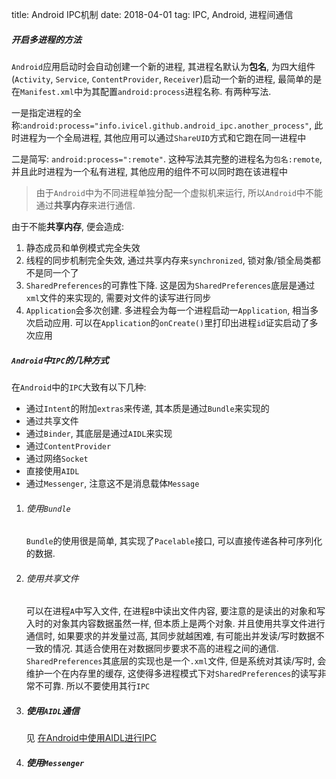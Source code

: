 title: Android IPC机制
date: 2018-04-01
tag: IPC, Android, 进程间通信





##### 开启多进程的方法

`Android`应用启动时会自动创建一个新的进程, 其进程名默认为**包名**, 为四大组件(`Activity`, `Service`, `ContentProvider`, `Receiver`)启动一个新的进程, 最简单的是在`Manifest.xml`中为其配置`android:process`进程名称. 有两种写法. 

一是指定进程的全称:`android:process="info.ivicel.github.android_ipc.another_process"`, 此时进程为一个全局进程, 其他应用可以通过`ShareUID`方式和它跑在同一进程中

二是简写: `android:process=":remote"`. 这种写法其完整的进程名为`包名:remote`, 并且此时进程为一个私有进程, 其他应用的组件不可以同时跑在该进程中

> 由于`Android`中为不同进程单独分配一个虚拟机来运行, 所以`Android`中不能通过**共享内存**来进行通信. 

由于不能**共享内存**, 便会造成:

1. 静态成员和单例模式完全失效
2. 线程的同步机制完全失效, 通过共享内存来`synchronized`, 锁对象/锁全局类都不是同一个了
3. `SharedPreferences`的可靠性下降. 这是因为`SharedPreferences`底层是通过`xml`文件的来实现的, 需要对文件的读写进行同步
4. `Application`会多次创建. 多进程会为每一个进程启动一`Application`, 相当多次启动应用. 可以在`Application`的`onCreate()`里打印出进程`id`证实启动了多次应用



##### `Android`中`IPC`的几种方式

在`Android`中的`IPC`大致有以下几种: 

* 通过`Intent`的附加`extras`来传递, 其本质是通过`Bundle`来实现的
* 通过共享文件
* 通过`Binder`, 其底层是通过`AIDL`来实现
* 通过`ContentProvider`
* 通过网络`Socket`
* 直接使用`AIDL`
* 通过`Messenger`, 注意这不是消息载体`Message`



1. ###### 使用`Bundle`

   `Bundle`的使用很是简单, 其实现了`Pacelable`接口, 可以直接传递各种可序列化的数据. 

2. ###### 使用共享文件

   可以在进程`A`中写入文件, 在进程`B`中读出文件内容, 要注意的是读出的对象和写入时的对象其内容数据虽然一样, 但本质上是两个对象. 并且使用共享文件进行通信时, 如果要求的并发量过高, 其同步就越困难, 有可能出并发读/写时数据不一致的情况. 其适合使用在对数据同步要求不高的进程之间的通信.
   `SharedPreferences`其底层的实现也是一个`.xml`文件, 但是系统对其读/写时, 会维护一个在内存里的缓存, 这使得多进程模式下对`SharedPreferences`的读写非常不可靠. 所以不要使用其行`IPC`

3. ##### 使用`AIDL`通信

   见 [在Android中使用AIDL进行IPC](./在Android中使用AIDL进行IPC.md)

4. ##### 使用`Messenger`